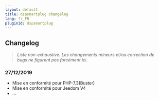 ```yaml
---
layout: default
title: dspsmartplug changelog
lang: fr_FR
pluginId: dspsmartplug
---
```


## Changelog
>*Liste non-exhaustive. Les changements mineurs et/ou correction de bugs ne figurent pas forcément ici.*

### 27/12/2019
* Mise en conformité pour PHP-7.3(Buster)
* Mise en conformité pour Jeedom V4
* ...